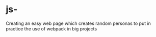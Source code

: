 # js-

Creating an easy web page which creates random personas to put in practice the use of webpack in big projects
